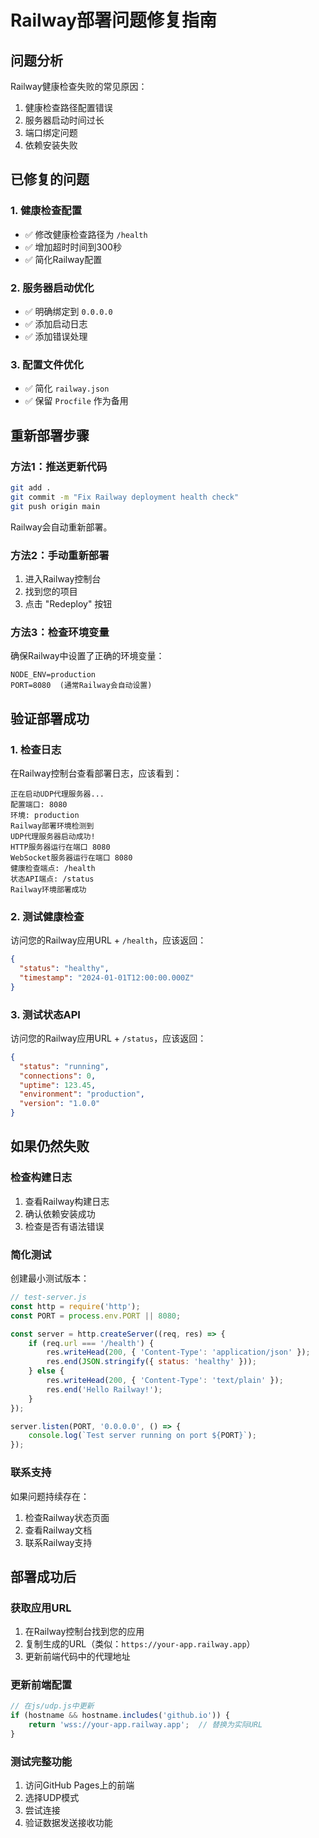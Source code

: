 # Railway部署问题修复指南

## 问题分析
Railway健康检查失败的常见原因：
1. 健康检查路径配置错误
2. 服务器启动时间过长
3. 端口绑定问题
4. 依赖安装失败

## 已修复的问题

### 1. 健康检查配置
- ✅ 修改健康检查路径为 `/health`
- ✅ 增加超时时间到300秒
- ✅ 简化Railway配置

### 2. 服务器启动优化
- ✅ 明确绑定到 `0.0.0.0`
- ✅ 添加启动日志
- ✅ 添加错误处理

### 3. 配置文件优化
- ✅ 简化 `railway.json`
- ✅ 保留 `Procfile` 作为备用

## 重新部署步骤

### 方法1：推送更新代码
```bash
git add .
git commit -m "Fix Railway deployment health check"
git push origin main
```
Railway会自动重新部署。

### 方法2：手动重新部署
1. 进入Railway控制台
2. 找到您的项目
3. 点击 "Redeploy" 按钮

### 方法3：检查环境变量
确保Railway中设置了正确的环境变量：
```
NODE_ENV=production
PORT=8080  (通常Railway会自动设置)
```

## 验证部署成功

### 1. 检查日志
在Railway控制台查看部署日志，应该看到：
```
正在启动UDP代理服务器...
配置端口: 8080
环境: production
Railway部署环境检测到
UDP代理服务器启动成功!
HTTP服务器运行在端口 8080
WebSocket服务器运行在端口 8080
健康检查端点: /health
状态API端点: /status
Railway环境部署成功
```

### 2. 测试健康检查
访问您的Railway应用URL + `/health`，应该返回：
```json
{
  "status": "healthy",
  "timestamp": "2024-01-01T12:00:00.000Z"
}
```

### 3. 测试状态API
访问您的Railway应用URL + `/status`，应该返回：
```json
{
  "status": "running",
  "connections": 0,
  "uptime": 123.45,
  "environment": "production",
  "version": "1.0.0"
}
```

## 如果仍然失败

### 检查构建日志
1. 查看Railway构建日志
2. 确认依赖安装成功
3. 检查是否有语法错误

### 简化测试
创建最小测试版本：
```javascript
// test-server.js
const http = require('http');
const PORT = process.env.PORT || 8080;

const server = http.createServer((req, res) => {
    if (req.url === '/health') {
        res.writeHead(200, { 'Content-Type': 'application/json' });
        res.end(JSON.stringify({ status: 'healthy' }));
    } else {
        res.writeHead(200, { 'Content-Type': 'text/plain' });
        res.end('Hello Railway!');
    }
});

server.listen(PORT, '0.0.0.0', () => {
    console.log(`Test server running on port ${PORT}`);
});
```

### 联系支持
如果问题持续存在：
1. 检查Railway状态页面
2. 查看Railway文档
3. 联系Railway支持

## 部署成功后

### 获取应用URL
1. 在Railway控制台找到您的应用
2. 复制生成的URL（类似：`https://your-app.railway.app`）
3. 更新前端代码中的代理地址

### 更新前端配置
```javascript
// 在js/udp.js中更新
if (hostname && hostname.includes('github.io')) {
    return 'wss://your-app.railway.app';  // 替换为实际URL
}
```

### 测试完整功能
1. 访问GitHub Pages上的前端
2. 选择UDP模式
3. 尝试连接
4. 验证数据发送接收功能